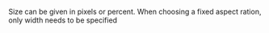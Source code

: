 Size can be given in pixels or percent.
When choosing a fixed aspect ration, only width needs to be specified